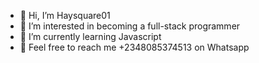 - 👋 Hi, I’m Haysquare01
- 👀 I’m interested in becoming a full-stack programmer
- 🌱 I’m currently learning Javascript 
- 🌱 Feel free to reach me +2348085374513 on Whatsapp 

<!---
Haysquare01 is a ✨ special ✨ repository because its `README.md` (this file) appears on your GitHub profile.
You can click the Preview link to take a look at your changes.
--->
